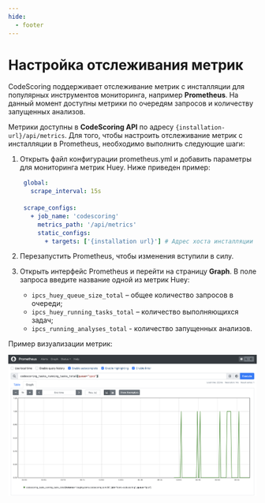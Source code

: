 ```yaml
---
hide:
  - footer
---
```

# Настройка отслеживания метрик

CodeScoring поддерживает отслеживание метрик с инсталляции для популярных инструментов мониторинга, например **Prometheus**. На данный момент доступны метрики по очередям запросов и количеству запущенных анализов.

Метрики доступны в **CodeScoring API** по адресу `{installation-url}/api/metrics`. Для того, чтобы настроить отслеживание метрик с инсталляции в Prometheus, необходимо выполнить следующие шаги:

1. Открыть файл конфигурации prometheus.yml и добавить параметры для мониторинга метрик Huey. Ниже приведен пример:

    ```yaml
     global:
       scrape_interval: 15s
  
     scrape_configs:
       + job_name: 'codescoring'
         metrics_path: '/api/metrics'
         static_configs:
           + targets: ['{installation url}'] # Адрес хоста инсталляции
    ```

2. Перезапустить Prometheus, чтобы изменения вступили в силу.

3. Открыть интерфейс Prometheus и перейти на страницу **Graph**. В поле запроса введите название одной из метрик Huey:

    - `ipcs_huey_queue_size_total` – общее количество запросов в очереди;
    - `ipcs_huey_running_tasks_total` – количество выполняющихся задач;
    - `ipcs_running_analyses_total` - количество запущенных анализов.

Пример визуализации метрик:

![Prometheus metrics](/assets/img/prometheus_metrics.png)
